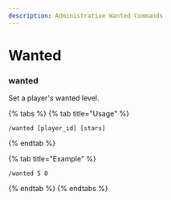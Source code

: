 ```yaml
---
description: Administrative Wanted Commands
---
```


# Wanted

### wanted

Set a player's wanted level.

{% tabs %}
{% tab title="Usage" %}
```
/wanted [player_id] [stars]
```
{% endtab %}

{% tab title="Example" %}
```
/wanted 5 0
```
{% endtab %}
{% endtabs %}
